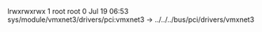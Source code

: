 lrwxrwxrwx 1 root root 0 Jul 19 06:53 sys/module/vmxnet3/drivers/pci:vmxnet3 -> ../../../bus/pci/drivers/vmxnet3
